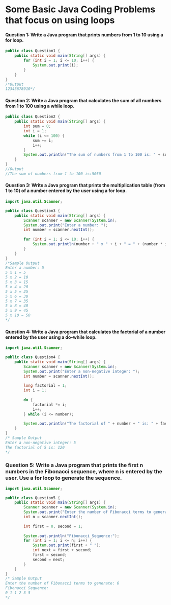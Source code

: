# Some Basic Java Coding Problems that focus on using loops

#### Question 1: Write a Java program that prints numbers from 1 to 10 using a for loop.
```java
public class Question1 {
    public static void main(String[] args) {
        for (int i = 1; i <= 10; i++) {
            System.out.print(i);
        }
    }
}
/*Output
12345678910*/
```

#### Question 2: Write a Java program that calculates the sum of all numbers from 1 to 100 using a while loop.

```java
public class Question2 {
    public static void main(String[] args) {
        int sum = 0;
        int i = 1;
        while (i <= 100) {
            sum += i;
            i++;
        }
        System.out.println("The sum of numbers from 1 to 100 is: " + sum);
    }
}
//Output
//The sum of numbers from 1 to 100 is:5050
```
#### Question 3: Write a Java program that prints the multiplication table (from 1 to 10) of a number entered by the user using a for loop.
```java
import java.util.Scanner;

public class Question3 {
    public static void main(String[] args) {
        Scanner scanner = new Scanner(System.in);
        System.out.print("Enter a number: ");
        int number = scanner.nextInt();
        
        for (int i = 1; i <= 10; i++) {
            System.out.println(number + " x " + i + " = " + (number * i));
        }
    }
}
/*Sample Output
Enter a number: 5
5 x 1 = 5
5 x 2 = 10
5 x 3 = 15
5 x 4 = 20
5 x 5 = 25
5 x 6 = 30
5 x 7 = 35
5 x 8 = 40
5 x 9 = 45
5 x 10 = 50
*/
```
#### Question 4: Write a Java program that calculates the factorial of a number entered by the user using a do-while loop.

```java
import java.util.Scanner;

public class Question4 {
    public static void main(String[] args) {
        Scanner scanner = new Scanner(System.in);
        System.out.print("Enter a non-negative integer: ");
        int number = scanner.nextInt();
        
        long factorial = 1;
        int i = 1;
        
        do {
            factorial *= i;
            i++;
        } while (i <= number);
        
        System.out.println("The factorial of " + number + " is: " + factorial);
    }
}
/* Sample Output
Enter a non-negative integer: 5
The factorial of 5 is: 120
*/
```
### Question 5: Write a Java program that prints the first n numbers in the Fibonacci sequence, where n is entered by the user. Use a for loop to generate the sequence.

```java
import java.util.Scanner;

public class Question5 {
    public static void main(String[] args) {
        Scanner scanner = new Scanner(System.in);
        System.out.print("Enter the number of Fibonacci terms to generate: ");
        int n = scanner.nextInt();
        
        int first = 0, second = 1;
        
        System.out.println("Fibonacci Sequence:");
        for (int i = 1; i <= n; i++) {
            System.out.print(first + " ");
            int next = first + second;
            first = second;
            second = next;
        }
    }
}
/* Sample Output
Enter the number of Fibonacci terms to generate: 6
Fibonacci Sequence:
0 1 1 2 3 5 
*/
```